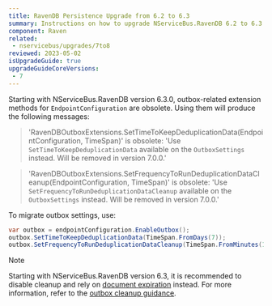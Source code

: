 ```yaml
---
title: RavenDB Persistence Upgrade from 6.2 to 6.3
summary: Instructions on how to upgrade NServiceBus.RavenDB 6.2 to 6.3
component: Raven
related:
 - nservicebus/upgrades/7to8
reviewed: 2023-05-02
isUpgradeGuide: true
upgradeGuideCoreVersions:
 - 7
---
```


Starting with NServiceBus.RavenDB version 6.3.0, outbox-related extension methods for `EndpointConfiguration` are obsolete. Using them will produce the following messages:

> 'RavenDBOutboxExtensions.SetTimeToKeepDeduplicationData(EndpointConfiguration, TimeSpan)' is obsolete: 'Use `SetTimeToKeepDeduplicationData` available on the `OutboxSettings` instead. Will be removed in version 7.0.0.'

> 'RavenDBOutboxExtensions.SetFrequencyToRunDeduplicationDataCleanup(EndpointConfiguration, TimeSpan)' is obsolete: 'Use `SetFrequencyToRunDeduplicationDataCleanup` available on the `OutboxSettings` instead. Will be removed in version 7.0.0.'

To migrate outbox settings, use:

```csharp
var outbox = endpointConfiguration.EnableOutbox();
outbox.SetTimeToKeepDeduplicationData(TimeSpan.FromDays(7));
outbox.SetFrequencyToRunDeduplicationDataCleanup(TimeSpan.FromMinutes(1));
```

> [!NOTE]
> Starting with NServiceBus.RavenDB version 6.3, it is recommended to disable cleanup and rely on [document expiration](https://ravendb.net/docs/article-page/latest/csharp/server/extensions/expiration) instead. For more information, refer to the [outbox cleanup guidance](/persistence/ravendb/outbox.md#deduplication-record-lifespan).
